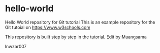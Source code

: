 # hello-world
Hello World repository for Git tutorial
This is an example repository for the Git tutoial on https://www.w3schools.com

This repository is built step by step in the tutorial.
Edit by Muangsama

lnwzar007
